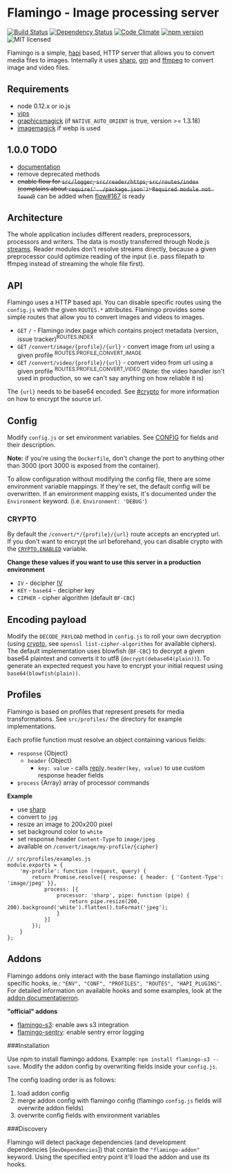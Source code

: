 # Flamingo - Image processing server
[![Build Status](https://travis-ci.org/piobyte/flamingo.png?branch=master)](https://travis-ci.org/piobyte/flamingo)
[![Dependency Status](https://david-dm.org/piobyte/flamingo.svg)](https://david-dm.org/piobyte/flamingo)
[![Code Climate](https://codeclimate.com/github/piobyte/flamingo.png)](https://codeclimate.com/github/piobyte/flamingo)
[![npm version](https://badge.fury.io/js/flamingo.svg)](https://www.npmjs.com/package/flamingo)
![MIT licensed](https://img.shields.io/github/license/piobyte/flamingo.svg)

Flamingo is a simple, [hapi](http://hapijs.com/) based, HTTP server that allows you to convert media files to images.
Internally it uses [sharp](https://github.com/lovell/sharp), [gm](https://github.com/aheckmann/gm) and [ffmpeg](https://github.com/fluent-ffmpeg/node-fluent-ffmpeg) to convert image and video files.

## Requirements

- node 0.12.x or io.js
- [vips](http://www.vips.ecs.soton.ac.uk/index.php?title=VIPS)
- [graphicsmagick](http://www.graphicsmagick.org/) (if `NATIVE_AUTO_ORIENT` is true, version >= 1.3.18)
- [imagemagick](http://www.imagemagick.org/) if webp is used

## 1.0.0 TODO

- [documentation](https://piobyte.github.io/flamingo/)
- remove deprecated methods
- ~~enable flow for `src/logger`, `src/reader/https`, `src/routes/index` (complains about `require('../package.json')`: `Required module not found`)~~ can be added when [flow#167](https://github.com/facebook/flow/issues/167) is ready

## Architecture

The whole application includes different readers, preprocessors, processors and writers.
The data is mostly transferred through Node.js [streams](http://nodejs.org/api/stream.html).
Reader modules don't resolve streams directly, because a given preprocessor could optimize reading of the input (i.e. pass filepath to ffmpeg instead of streaming the whole file first).

## API

Flamingo uses a HTTP based api. You can disable specific routes using the `config.js` with the given `ROUTES.*` attributes.
Flamingo provides some simple routes that allow you to convert images and videos to images.

- `GET` `/` - Flamingo index page which contains project metadata (version, issue tracker)<sup>ROUTES.INDEX</sup>
- `GET` `/convert/image/{profile}/{url}` - convert image from url using a given profile <sup>ROUTES.PROFILE_CONVERT_IMAGE</sup>
- `GET` `/convert/video/{profile}/{url}` - convert video from url using a given profile <sup>ROUTES.PROFILE_CONVERT_VIDEO</sup> (Note: the video handler isn't used in production, so we can't say anything on how reliable it is)

The `{url}` needs to be base64 encoded. See [#crypto](#crypto) for more information on how to encrypt the source url.

## Config

Modify `config.js` or set environment variables. See [CONFIG](https://piobyte.github.io/flamingo/module-flamingo_config-CONFIG.html) for fields and their description.

__Note:__ if you're using the `Dockerfile`, don't change the port to anything other than 3000 (port 3000 is exposed from the container).

To allow configuration without modifying the config file, there are some environment variable mappings.
If they're set, the default config will be overwritten.
If an environment mapping exists, it's documented under the `Environment` keyword. (i.e. `Environment: 'DEBUG'`)

### CRYPTO

By default the `/convert/*/{profile}/{url}` route accepts an encrypted url.
If you don't want to encrypt the url beforehand, you can disable crypto with the [`CRYPTO.ENABLED`](https://piobyte.github.io/flamingo/module-flamingo_config-CONFIG.html#.CRYPTO) variable.

__Change these values if you want to use this server in a production environment__

- `IV` - decipher [IV](https://en.wikipedia.org/wiki/Initialization_vector)
- `KEY` - `base64` - decipher key
- `CIPHER` - cipher algorithm (default `BF-CBC`)

## Encoding payload

Modify the `DECODE_PAYLOAD` method in `config.js` to roll your own decryption (using [crypto](http://nodejs.org/api/crypto.html), see `openssl list-cipher-algorithms` for available ciphers).
The default implementation uses blowfish (`BF-CBC`) to decrypt a given base64 plaintext and converts it to utf8 (`decrypt(debase64(plain))`).
To generate an expected request you have to encrypt your initial request using `base64(blowfish(plain))`.

## Profiles

Flamingo is based on profiles that represent presets for media transformations.
See `src/profiles/` the directory for example implementations.

Each profile function must resolve an object containing various fields:

- `response` {Object}
    - `header` {Object}
        - `key: value` - calls [reply](http://hapijs.com/api#replyerr-result)`.header(key, value)` to use custom response header fields
- `process` {Array} array of processor commands

__Example__

- use [sharp](https://github.com/lovell/sharp)
- convert to `jpg`
- resize an image to 200x200 pixel
- set background color to `white`
- set response header `Content-Type` to `image/jpeg`
- available on `/convert/image/my-profile/{cipher}`

```
// src/profiles/examples.js
module.exports = {
    'my-profile': function (request, query) {
        return Promise.resolve({ response: { header: { 'Content-Type': 'image/jpeg' }},
            process: [{
                processor: 'sharp', pipe: function (pipe) {
                    return pipe.resize(200, 200).background('white').flatten().toFormat('jpeg');
                }
            }]
        });
    }
};
```

## Addons

Flamingo addons only interact with the base flamingo installation using specific hooks, ie.: `"ENV", "CONF", "PROFILES", "ROUTES", "HAPI_PLUGINS"`.
For detailed information on available hooks and some examples, look at the [addon documentatierron](https://piobyte.github.io/flamingo/module-flamingo_src_addon.HOOKS.html).

__"official" addons__

- [flamingo-s3](https://github.com/piobyte/flamingo-s3): enable aws s3 integration
- [flamingo-sentry](https://github.com/piobyte/flamingo-sentry): enable sentry error logging

###Installation

Use npm to install flamingo addons. Example: `npm install flamingo-s3 --save`.
Modify the addon config by overwriting fields inside your `config.js`.

The config loading order is as follows:

1. load addon config
2. merge addon config with flamingo config (flamingo `config.js` fields will overwrite addon fields)
3. overwrite config fields with environment variables

###Discovery

Flamingo will detect package dependencies (and development dependencies [`devDependencies`]) that contain the `"flamingo-addon"` keyword.
Using the specified entry point it'll load the addon and use its hooks.
